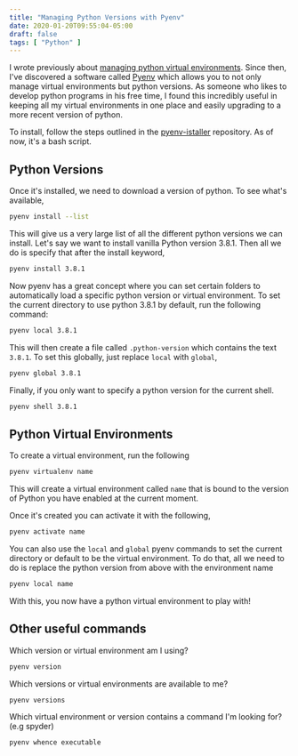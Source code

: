 ```yaml
---
title: "Managing Python Versions with Pyenv"
date: 2020-01-20T09:55:04-05:00
draft: false
tags: [ "Python" ]
---
```


I wrote previously about [managing python virtual environments](/blog/virtualenv/). Since then, I've discovered a software called [Pyenv](https://github.com/pyenv/pyenv) which allows you to not only manage virtual environments but python versions. As someone who likes to develop python programs in his free time, I found this incredibly useful in keeping all my virtual environments in one place and easily upgrading to a more recent version of python.

To install, follow the steps outlined in the [pyenv-istaller](https://github.com/pyenv/pyenv-installer) repository. As of now, it's a bash script.

## Python Versions

Once it's installed, we need to download a version of python. To see what's available,

```bash
pyenv install --list
```

This will give us a very large list of all the different python versions we can install. Let's say we want to install vanilla Python version 3.8.1. Then all we do is specify that after the install keyword,

```bash
pyenv install 3.8.1
```

Now pyenv has a great concept where you can set certain folders to automatically load a specific python version or virtual environment. To set the current directory to use python 3.8.1 by default, run the following command:

```bash
pyenv local 3.8.1
```

This will then create a file called `.python-version` which contains the text `3.8.1`. To set this globally, just replace `local` with `global`,

```bash
pyenv global 3.8.1
```
Finally, if you only want to specify a python version for the current shell.
```bash
pyenv shell 3.8.1
```

## Python Virtual Environments

To create a virtual environment, run the following

```bash
pyenv virtualenv name
```

This will create a virtual environment called `name` that is bound to the version of Python you have enabled at the current moment. 

Once it's created you can activate it with the following,

```bash
pyenv activate name
```

You can also use the `local` and `global` pyenv commands to set the current directory or default to be the virtual environment. To do that, all we need to do is replace the python version from above with the environment name

```bash
pyenv local name
```

With this, you now have a python virtual environment to play with!

## Other useful commands

Which version or virtual environment am I using?

```bash
pyenv version
```

Which versions or virtual environments are available to me?

```bash
pyenv versions
```

Which virtual environment or version contains a command I'm looking for? (e.g spyder)

```bash
pyenv whence executable
```

